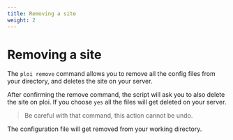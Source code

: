```yaml
---
title: Removing a site
weight: 2
---
```


# Removing a site

The `ploi remove` command allows you to remove all the config files from your directory, and deletes the site on
your server.

After confirming the remove command, the script will ask you to also delete
the site on ploi. If you choose `yes` all the files will get deleted on your server.

> Be careful with that command, this action cannot be undo.

The configuration file will get removed from your working directory.

